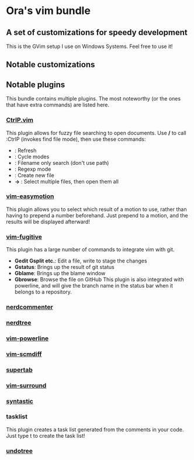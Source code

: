 # Ora's vim bundle

## A set of customizations for speedy development
This is the GVim setup I use on Windows Systems. Feel free to use it!

## Notable customizations

## Notable plugins
This bundle contains multiple plugins. The most noteworthy (or the ones that have extra commands) are listed here.

### [CtrlP.vim](https://github.com/kien/ctrlp.vim)
This plugin allows for fuzzy file searching to open documents. Use __<leader>/__ to call :CtrlP (invokes find file mode), then use these commands:
* __<f5>__: Refresh
* __<c-f> <c-b>__: Cycle modes
* __<c-d>__: Filename only search (don't use path)
* __<c-r>__: Regexp mode
* __<c-y>__: Create new file
* __<c-z> -> <c-o>__: Select multiple files, then open them all

### [vim-easymotion](https://github.com/Lokaltog/vim-easymotion)
This plugin allows you to select which result of a motion to use, rather than having to prepend a number beforehand. Just prepend <leader><leader> to a motion, and the results will be displayed afterward!

### [vim-fugitive](https://github.com/tpope/vim-fugitive)
This plugin has a large number of commands to integrate vim with git.
* __Gedit Gsplit etc.__: Edit a file, write to stage the changes
* __Gstatus__: Brings up the result of git status
* __Gblame__: Brings up the blame window
* __Gbrowse__: Browse the file on GitHub
This plugin is also integrated with powerline, and will give the branch name in the status bar when it belongs to a repository.

### [nerdcommenter](https://github.com/scrooloose/nerdcommenter)

### [nerdtree](https://github.com/scrooloose/nerdtree)

### [vim-powerline](https://github.com/Lokaltog/vim-powerline)

### [vim-scmdiff](https://github.com/ghewgill/vim-scmdiff)

### [supertab](https://github.com/ervandew/supertab)

### [vim-surround](https://github.com/tpope/vim-surround)

### [syntastic](https://github.com/scrooloose/syntastic)

### tasklist
This plugin creates a task list generated from the comments in your code. Just type <leader>t to create the task list!

### [undotree](https://github.com/mbbill/undotree)
